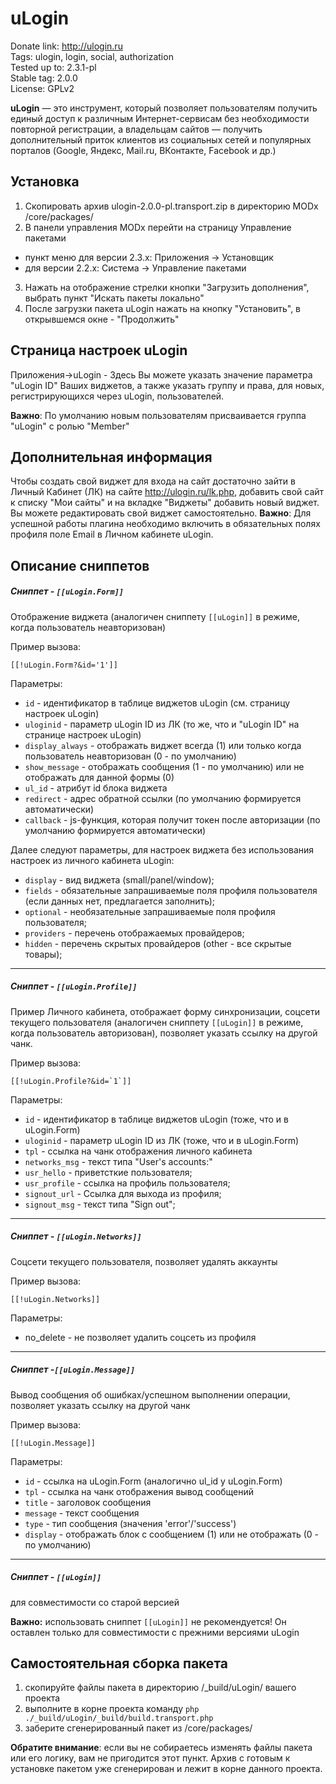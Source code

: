 # uLogin

Donate link: http://ulogin.ru  
Tags: ulogin, login, social, authorization  
Tested up to: 2.3.1-pl  
Stable tag: 2.0.0  
License: GPLv2  

**uLogin** — это инструмент, который позволяет пользователям получить единый доступ к различным Интернет-сервисам без необходимости повторной регистрации,
а владельцам сайтов — получить дополнительный приток клиентов из социальных сетей и популярных порталов (Google, Яндекс, Mail.ru, ВКонтакте, Facebook и др.)


## Установка

1. Скопировать архив ulogin-2.0.0-pl.transport.zip в директорию MODx /core/packages/
2. В панели управления MODx перейти на страницу Управление пакетами
 - пункт меню для версии 2.3.x: Приложения -> Установщик
 - для версии 2.2.x: Система -> Управление пакетами
3. Нажать на отображение стрелки кнопки "Загрузить дополнения", выбрать пункт "Искать пакеты локально"
4. После загрузки пакета uLogin нажать на кнопку "Установить", в открывшемся окне - "Продолжить"


## Страница настроек uLogin

Приложения->uLogin - Здесь Вы можете указать значение параметра "uLogin ID" Ваших виджетов,
а также указать группу и права, для новых, регистрирующихся через uLogin, пользователей.

**Важно**: По умолчанию новым пользователям присваивается группа "uLogin" с ролью "Member"


## Дополнительная информация

Чтобы создать свой виджет для входа на сайт достаточно зайти в Личный Кабинет (ЛК) на сайте http://ulogin.ru/lk.php,
добавить свой сайт к списку "Мои сайты" и на вкладке "Виджеты" добавить новый виджет. Вы можете редактировать свой виджет самостоятельно.
**Важно**: Для успешной работы плагина необходимо включить в обязательных полях профиля поле Еmail в Личном кабинете uLogin.


## Описание сниппетов

##### Сниппет - `[[uLogin.Form]]`
Отображение виджета (аналогичен сниппету `[[uLogin]]` в режиме, когда пользователь неавторизован)

Пример вызова:

    [[!uLogin.Form?&id='1']]

Параметры:
+ `id` - идентификатор в таблице виджетов uLogin (см. страницу настроек uLogin)
+ `uloginid` - параметр uLogin ID из ЛК (то же, что и "uLogin ID" на странице настроек uLogin)
+ `display_always` - отображать виджет всегда (1) или только когда пользователь неавторизован (0 - по умолчанию)
+ `show_message` - отображать сообщения (1 - по умолчанию) или не отображать для данной формы (0)
+ `ul_id`   - атрибут id блока виджета
+ `redirect` - адрес обратной ссылки (по умолчанию формируется автоматически)
+ `callback` - js-функция, которая получит токен после авторизации (по умолчанию формируется автоматически)

Далее следуют параметры, для настроек виджета без использования настроек из личного кабинета uLogin:
+ `display` - вид виджета (small/panel/window);
+ `fields`  - обязательные запрашиваемые поля профиля пользователя (если данных нет, предлагается заполнить);
+ `optional`  - необязательные запрашиваемые поля профиля пользователя;
+ `providers` - перечень отображаемых провайдеров;
+ `hidden` - перечень скрытых провайдеров (other - все скрытые товары);


***
##### Сниппет - `[[uLogin.Profile]]`
Пример Личного кабинета, отображает форму синхронизации, соцсети текущего пользователя (аналогичен сниппету `[[uLogin]]` в режиме, когда пользователь авторизован), позволяет указать ссылку на другой чанк.

Пример вызова:

    [[!uLogin.Profile?&id=`1`]]

Параметры:
+ `id` - идентификатор в таблице виджетов uLogin (тоже, что и в uLogin.Form)
+ `uloginid` - параметр uLogin ID из ЛК (тоже, что и в uLogin.Form)
+ `tpl` - ссылка на чанк отображения личного кабинета
+ `networks_msg` - текст типа "User\'s accounts:"
+ `usr_hello` - приветсткие пользователя;
+ `usr_profile` - ссылка на профиль пользователя;
+ `signout_url` - Ссылка для выхода из профиля;
+ `signout_msg` - текст типа "Sign out";

***
##### Сниппет - `[[uLogin.Networks]]`
Соцсети текущего пользователя, позволяет удалять аккаунты

Пример вызова:

    [[!uLogin.Networks]]

Параметры:
+ no_delete - не позволяет удалить соцсеть из профиля

***
##### Сниппет -`[[uLogin.Message]]`
Вывод сообщения об ошибках/успешном выполнении операции, позволяет указать ссылку на другой чанк

Пример вызова:

    [[!uLogin.Message]]

Параметры:
+ `id` - ссылка на uLogin.Form (аналогично ul_id у uLogin.Form)
+ `tpl` - ссылка на чанк отображения вывод сообщений
+ `title` - заголовок сообщения
+ `message` - текст сообщения
+ `type` - тип сообщения (значения 'error'/'success')
+ `display` - отображать блок с сообщением (1) или не отображать (0 - по умолчанию)

***
##### Сниппет - `[[uLogin]]`
для совместимости со старой версией

**Важно:** использовать сниппет `[[uLogin]]` не рекомендуется! Он оставлен только для совместимости с прежними версиями uLogin


## Самостоятельная сборка пакета

1. скопируйте файлы пакета в директорию /_build/uLogin/ вашего проекта
2. выполните в корне проекта команду `php ./_build/uLogin/_build/build.transport.php`
3. заберите сгенерированный пакет из /core/packages/

**Обратите внимание**: если вы не собираетесь изменять файлы пакета или его логику, вам не пригодится этот пункт. 
Архив с готовым к установке пакетом уже сгенерирован и лежит в корне данного проекта.